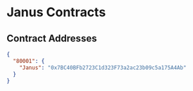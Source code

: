 # Janus Contracts

## Contract Addresses
```json
{
  "80001": {
    "Janus": "0x7BC40BFb2723C1d323F73a2ac23b09c5a175A4Ab"
  }
}
```
